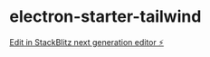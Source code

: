# electron-starter-tailwind

[Edit in StackBlitz next generation editor ⚡️](https://stackblitz.com/~/github.com/narithtyty/electron-starter-tailwind)